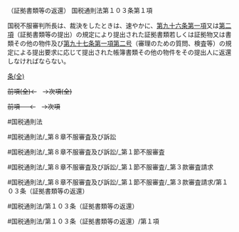 （証拠書類等の返還）
国税通則法第１０３条第１項

国税不服審判所長は、裁決をしたときは、速やかに、[第九十六条第一項](国税通則法＿＿＿＿＿第９６条第１項)又は[第二項](国税通則法＿＿＿＿＿第１０３条第２項)（証拠書類等の提出）の規定により提出された証拠書類若しくは証拠物又は書類その他の物件及び[第九十七条第一項第二号](国税通則法＿＿＿＿＿第９７条第１項第２号)（審理のための質問、検査等）の規定による提出要求に応じて提出された帳簿書類その他の物件をその提出人に返還しなければならない。

[条(全)](国税通則法＿＿＿＿＿第１０３条_.md)

~~前項(全)←~~　~~→次項(全)~~

~~前項 　 ←~~　~~→次項~~



#国税通則法

#国税通則法/_第８章不服審査及び訴訟

#国税通則法/_第８章不服審査及び訴訟/_第１節不服審査

#国税通則法/_第８章不服審査及び訴訟/_第１節不服審査/_第３款審査請求

#国税通則法/_第８章不服審査及び訴訟/_第１節不服審査/_第３款審査請求/第１０３条（証拠書類等の返還）

#国税通則法/第１０３条（証拠書類等の返還）

#国税通則法/第１０３条（証拠書類等の返還）/第１項

